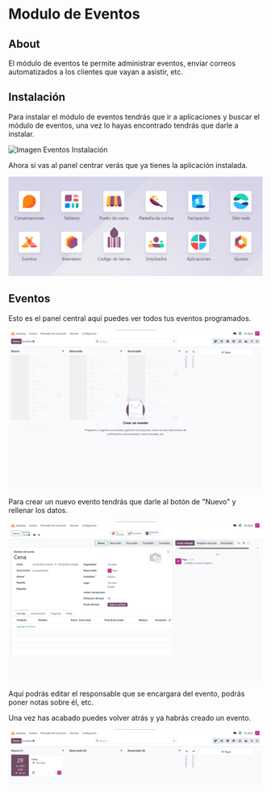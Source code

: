 # Modulo de Eventos

## About

El módulo de eventos te permite administrar eventos, enviar correos automatizados a los clientes que vayan a asistir, etc.

## Instalación

Para instalar el módulo de eventos tendrás que ir a aplicaciones y buscar el módulo de eventos, una vez lo hayas encontrado tendrás que darle a instalar.

![Imagen Eventos Instalación](Images/Eventos/EventosInstalación.png)

Ahora si vas al panel centrar verás que ya tienes la aplicación instalada.

![Imagen Eventos Instalación](Images/Eventos/EventosInstalado.png)

## Eventos

Esto es el panel central aquí puedes ver todos tus eventos programados.

![Imagen Eventos Vacio](Images/Eventos/EventosVacio.png)

Para crear un nuevo evento tendrás que darle al botón de "Nuevo" y rellenar los datos.

![Imagen Eventos Vacio](Images/Eventos/EventoCrearEj.png)

Aquí podrás editar el responsable que se encargara del evento, podrás poner notas sobre él, etc.

Una vez has acabado puedes volver atrás y ya habrás creado un evento.

![Imagen Creado Ya](Images/Eventos/CreadoYa.png)

